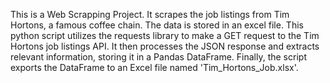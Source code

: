 This is a Web Scrapping Project. It scrapes the job listings from Tim Hortons, a famous coffee chain. The data is stored in an excel file. This python script utilizes the requests library to make a GET request to the Tim Hortons job listings API. It then processes the JSON response and extracts relevant information, storing it in a Pandas DataFrame. Finally, the script exports the DataFrame to an Excel file named 'Tim_Hortons_Job.xlsx'.
